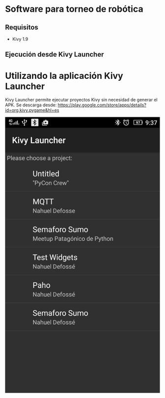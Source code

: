 # Software para torneo de robótica

## Requisitos
 -  Kivy 1.9

## Ejecución desde Kivy Launcher


# Utilizando la aplicación Kivy Launcher

Kivy Launcher permite ejecutar proyectos Kivy sin necesidad de generar el APK.
Se descarga desde: https://play.google.com/store/apps/details?id=org.kivy.pygame&hl=es


![SUMO](./doc/launcher.jpg)
